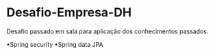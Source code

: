 # Desafio-Empresa-DH
Desafio passado em sala para aplicação dos conhecimentos passados. 

•Spring security
•Spring data JPA
